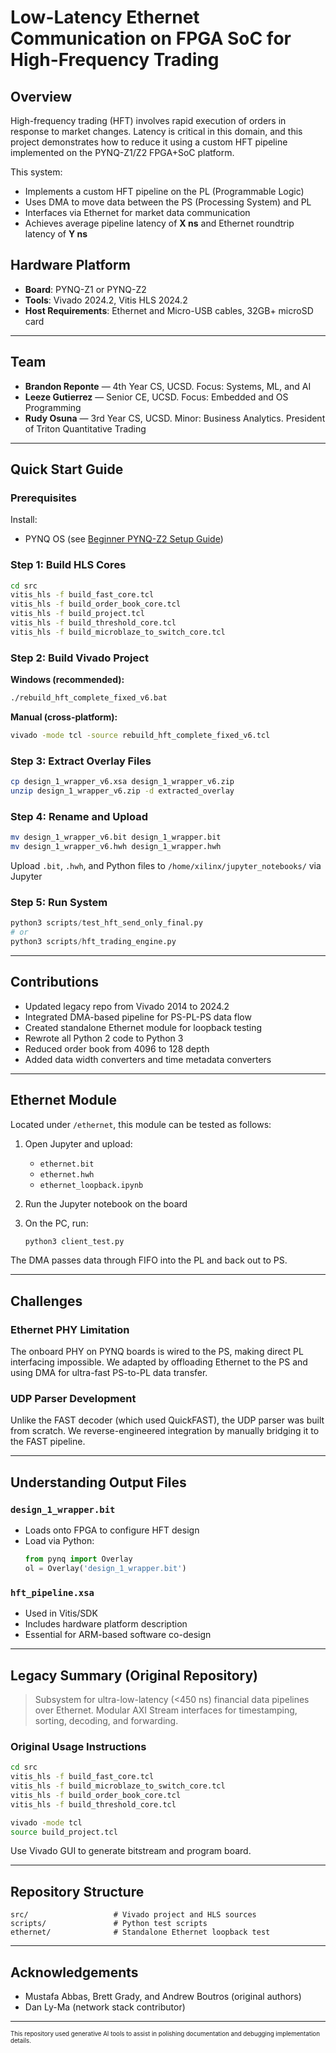 # Low-Latency Ethernet Communication on FPGA SoC for High-Frequency Trading

## Overview

High-frequency trading (HFT) involves rapid execution of orders in response to market changes. Latency is critical in this domain, and this project demonstrates how to reduce it using a custom HFT pipeline implemented on the PYNQ-Z1/Z2 FPGA+SoC platform.

This system:
- Implements a custom HFT pipeline on the PL (Programmable Logic)
- Uses DMA to move data between the PS (Processing System) and PL
- Interfaces via Ethernet for market data communication
- Achieves average pipeline latency of **X ns** and Ethernet roundtrip latency of **Y ns**

## Hardware Platform

- **Board**: PYNQ-Z1 or PYNQ-Z2
- **Tools**: Vivado 2024.2, Vitis HLS 2024.2
- **Host Requirements**: Ethernet and Micro-USB cables, 32GB+ microSD card

---

## Team

- **Brandon Reponte** — 4th Year CS, UCSD. Focus: Systems, ML, and AI
- **Leeze Gutierrez** — Senior CE, UCSD. Focus: Embedded and OS Programming
- **Rudy Osuna** — 3rd Year CS, UCSD. Minor: Business Analytics. President of Triton Quantitative Trading

---

## Quick Start Guide

### Prerequisites

Install:
- PYNQ OS (see [Beginner PYNQ-Z2 Setup Guide](https://blog.umer-farooq.com/a-pynq-z2-guide-for-absolute-dummies-part-i-fun-with-leds-and-switches-47dd76abf9a9))

### Step 1: Build HLS Cores

```bash
cd src
vitis_hls -f build_fast_core.tcl
vitis_hls -f build_order_book_core.tcl
vitis_hls -f build_project.tcl
vitis_hls -f build_threshold_core.tcl
vitis_hls -f build_microblaze_to_switch_core.tcl
```

### Step 2: Build Vivado Project

**Windows (recommended):**
```bash
./rebuild_hft_complete_fixed_v6.bat
```

**Manual (cross-platform):**
```bash
vivado -mode tcl -source rebuild_hft_complete_fixed_v6.tcl
```

### Step 3: Extract Overlay Files

```bash
cp design_1_wrapper_v6.xsa design_1_wrapper_v6.zip
unzip design_1_wrapper_v6.zip -d extracted_overlay
```

### Step 4: Rename and Upload

```bash
mv design_1_wrapper_v6.bit design_1_wrapper.bit
mv design_1_wrapper_v6.hwh design_1_wrapper.hwh
```

Upload `.bit`, `.hwh`, and Python files to `/home/xilinx/jupyter_notebooks/` via Jupyter

### Step 5: Run System

```python
python3 scripts/test_hft_send_only_final.py
# or
python3 scripts/hft_trading_engine.py
```

---

## Contributions

- Updated legacy repo from Vivado 2014 to 2024.2
- Integrated DMA-based pipeline for PS-PL-PS data flow
- Created standalone Ethernet module for loopback testing
- Rewrote all Python 2 code to Python 3
- Reduced order book from 4096 to 128 depth
- Added data width converters and time metadata converters

---

## Ethernet Module

Located under `/ethernet`, this module can be tested as follows:

1. Open Jupyter and upload:
   - `ethernet.bit`
   - `ethernet.hwh`
   - `ethernet_loopback.ipynb`

2. Run the Jupyter notebook on the board

3. On the PC, run:
   ```bash
   python3 client_test.py
   ```

The DMA passes data through FIFO into the PL and back out to PS.

---

## Challenges

### Ethernet PHY Limitation

The onboard PHY on PYNQ boards is wired to the PS, making direct PL interfacing impossible. We adapted by offloading Ethernet to the PS and using DMA for ultra-fast PS-to-PL data transfer.

### UDP Parser Development

Unlike the FAST decoder (which used QuickFAST), the UDP parser was built from scratch. We reverse-engineered integration by manually bridging it to the FAST pipeline.

---

## Understanding Output Files

### `design_1_wrapper.bit`

- Loads onto FPGA to configure HFT design
- Load via Python:
  ```python
  from pynq import Overlay
  ol = Overlay('design_1_wrapper.bit')
  ```

### `hft_pipeline.xsa`

- Used in Vitis/SDK
- Includes hardware platform description
- Essential for ARM-based software co-design

---

## Legacy Summary (Original Repository)

> Subsystem for ultra-low-latency (<450 ns) financial data pipelines over Ethernet. Modular AXI Stream interfaces for timestamping, sorting, decoding, and forwarding.

### Original Usage Instructions

```bash
cd src
vitis_hls -f build_fast_core.tcl
vitis_hls -f build_microblaze_to_switch_core.tcl
vitis_hls -f build_order_book_core.tcl
vitis_hls -f build_threshold_core.tcl
```

```bash
vivado -mode tcl
source build_project.tcl
```

Use Vivado GUI to generate bitstream and program board.

---

## Repository Structure

```
src/                   # Vivado project and HLS sources
scripts/               # Python test scripts
ethernet/              # Standalone Ethernet loopback test
```

---

## Acknowledgements

- Mustafa Abbas, Brett Grady, and Andrew Boutros (original authors)
- Dan Ly-Ma (network stack contributor)

---

<sub><sup>This repository used generative AI tools to assist in polishing documentation and debugging implementation details.</sup></sub>
